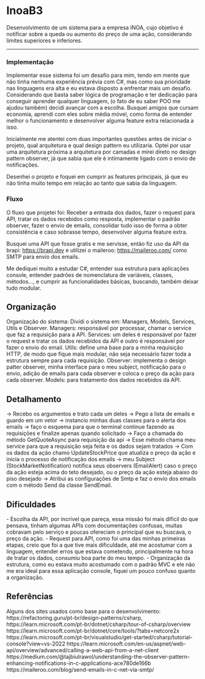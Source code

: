 # InoaB3
Desenvolvimento de um sistema para a empresa INOA, cujo objetivo é notificar sobre a queda ou aumento do preço de uma ação, considerando limites superiores e inferiores.

***********
<h3>Implementação</h3>
Implementar esse sistema foi um desafio para mim, tendo em mente que não tinha nenhuma experiência prévia com C#, mas como sua prioridade nas linguagens era alta e eu estava disposto a enfrentar mais um desafio. Considerando que basta saber lógica de programação e ter dedicação para conseguir aprender qualquer linguagem, (o fato de eu saber POO me ajudou também) decidi avançar com a escolha. Busquei amigos que cursam economia, aprendi com eles sobre média móvel, como forma de entender melhor o funcionamento e desenvolver alguma feature extra relacionada a isso. 

Inicialmente me atentei com duas importantes questões antes de iniciar o projeto, qual arquitetura e qual design pattern eu utilizaria.
Optei por usar uma arquitetura próxima a arquitetura por camadas e mirei direto no design pattern observer, já que sabia que ele é intimamente ligado com o envio de notificações.

Desenhei o projeto e foquei em cumprir as features principais, já que eu não tinha muito tempo em relação ao tanto que sabia da linguagem.

<h3>Fluxo</h3>
O fluxo que projetei foi: Receber a entrada dos dados, fazer o request para API, tratar os dados recebidos como resposta, implementar o padrão observer, fazer o envio de emails, consolidar tudo isso de forma a obter consistência e caso sobrasse tempo, desenvolver alguma feature extra.

Busquei uma API que fosse gratis e me servisse, então fiz uso da API da brapi: https://brapi.dev e utilizei o maileroo: https://maileroo.com/ como SMTP para envio dos emails.

Me dediquei muito a estudar C#, entender sua estrutura para aplicações console, entender padrões de nomenclatura de variáveis, classes, métodos..., e cumprir as funcionalidades básicas, buscando, também deixar tudo modular.

<h2>Organização</h2>
Organização do sistema:
Dividi o sistema em: Managers, Models, Services, Utils e Observer.
Managers: responsável por processar, chamar o service que faz a requisição para a API.
Services: um deles é responsável por fazer o request e tratar os dados recebidos da API e outro é responsável por fazer o envio do email.
Utils: define uma base para a minha requisição HTTP, de modo que fique mais modular, não seja necessário fazer toda a estrutura sempre para cada requisição.
Observer: implementa o design patter observer, minha interface para o meu subject, notificação para o envio, adição de emails para cada observer e coloca o preço da ação para cada observer.
Models: para tratamento dos dados recebidos da API.

<h2>Detalhamento</h2>
-> Recebo os argumentos e trato cada um deles -> Pego a lista de emails e guardo em um vetor -> instancio minhas duas classes para o alerta dos emails -> faço o esquema para que o terminal continue fazendo as requisições e finalize apenas quando solicitado -> Faço a chamada do método GetQuoteAsync para requisição da api -> Esse método chama meu service para que a requisição seja feita e os dados sejam tratados -> Com os dados da ação chamo UpdateStockPrice que atualiza o preço da ação e inicia o processo de notificação dos emails -> meu Subject (StockMarketNotification) notifica seus observers (EmailAlert) caso o preço da ação esteja acima do teto desejado, ou o preço da ação esteja abaixo do piso desejado -> Atribui as configurações de Smtp e faz o envio dos emails com o método Send da classe SendEmail.

<h2>Dificuldades</h2>
- Escolha da API, por incrível que pareça, essa missão foi mais dificil do que pensava, tinham algumas APIs com documentações confusas, muitas cobravam pelo serviço e poucas ofereciam o princípal que eu buscava, o preço da ação.
- Request para API, como foi uma das minhas primeiras etapas, creio que foi a que tive mais dificuldade, até me acostumar com a linguagem, entender erros que estava cometendo, principalmente na hora de tratar os dados, consumiu boa parte do meu tempo.
- Organização da estrutura, como eu estava muito acostumado com o padrão MVC e ele não me era ideal para essa aplicação console, fiquei um pouco confuso quanto a organização.

<h2>Referências</h2>
Alguns dos sites usados como base para o desenvolvimento: https://refactoring.guru/pt-br/design-patterns/csharp, https://learn.microsoft.com/pt-br/dotnet/csharp/tour-of-csharp/overview https://learn.microsoft.com/pt-br/dotnet/core/tools/?tabs=netcore2x https://learn.microsoft.com/pt-br/visualstudio/get-started/csharp/tutorial-console?view=vs-2022 https://learn.microsoft.com/en-us/aspnet/web-api/overview/advanced/calling-a-web-api-from-a-net-client https://medium.com/@tajbiulrawol/understanding-the-observer-pattern-enhancing-notifications-in-c-applications-ace780de166b https://maileroo.com/blog/send-emails-in-c-net-via-smtp/


